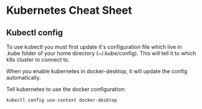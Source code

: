 # Kubernetes Cheat Sheet #

## Kubectl config

To use kubectl you must first update it's configuration file which live in .kube folder of your home directory (~/.kube/config). This will tell it to which k8s cluster to connect to.

When you enable kubernetes in docker-desktop, it will update the config automatically.

Tell kubernetes to use the docker configuration:
```
kubectl config use-context docker-desktop
```